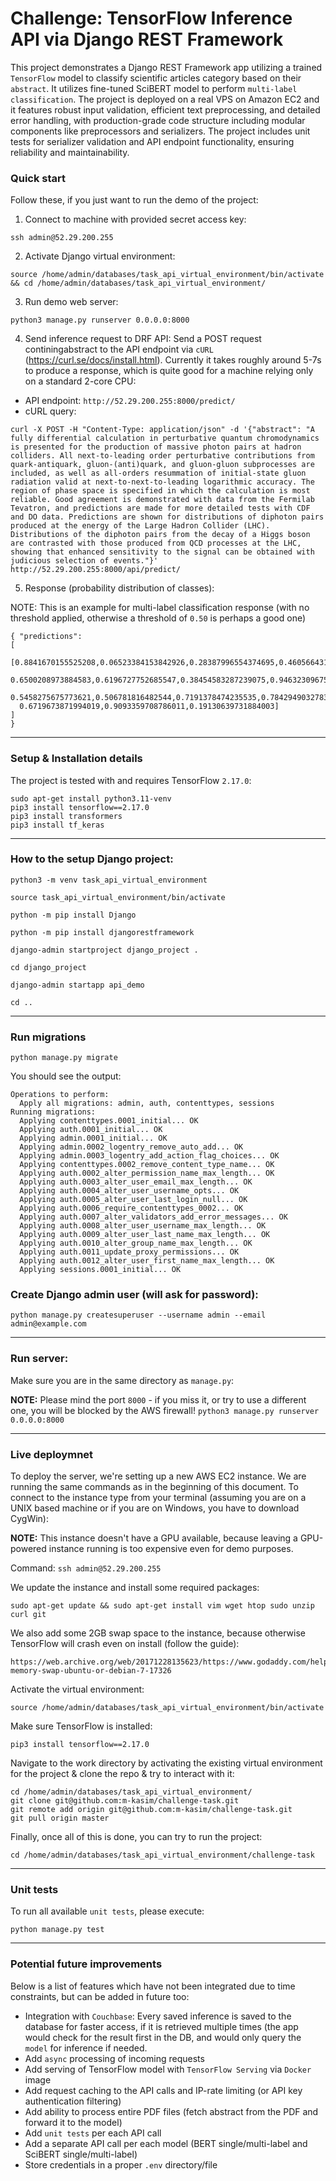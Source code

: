 # Challenge: TensorFlow Inference API via Django REST Framework
This project demonstrates a Django REST Framework app utilizing a trained `TensorFlow` model to classify scientific articles category based on their `abstract`. It utilizes fine-tuned SciBERT model to perform `multi-label classification`. The project is deployed on a real VPS on Amazon EC2 and it features robust input validation, efficient text preprocessing, and detailed error handling, with production-grade code structure including modular components like preprocessors and serializers. The project includes unit tests for serializer validation and API endpoint functionality, ensuring reliability and maintainability.

### Quick start
Follow these, if you just want to run the demo of the project:

1. Connect to machine with provided secret access key:
```
ssh admin@52.29.200.255
```
2. Activate Django virtual environment:
```
source /home/admin/databases/task_api_virtual_environment/bin/activate && cd /home/admin/databases/task_api_virtual_environment/
```
3. Run demo web server:
```
python3 manage.py runserver 0.0.0.0:8000
```

4. Send inference request to DRF API:
Send a POST request continingabstract to the API endpoint via `cURL` (https://curl.se/docs/install.html).
Currently it takes roughly around 5-7s to produce a response, which is quite good for a machine relying only on a standard 2-core CPU:
- API endpoint: `http://52.29.200.255:8000/predict/`
- cURL query:
```
curl -X POST -H "Content-Type: application/json" -d '{"abstract": "A fully differential calculation in perturbative quantum chromodynamics is presented for the production of massive photon pairs at hadron colliders. All next-to-leading order perturbative contributions from quark-antiquark, gluon-(anti)quark, and gluon-gluon subprocesses are included, as well as all-orders resummation of initial-state gluon radiation valid at next-to-next-to-leading logarithmic accuracy. The region of phase space is specified in which the calculation is most reliable. Good agreement is demonstrated with data from the Fermilab Tevatron, and predictions are made for more detailed tests with CDF and DO data. Predictions are shown for distributions of diphoton pairs produced at the energy of the Large Hadron Collider (LHC). Distributions of the diphoton pairs from the decay of a Higgs boson are contrasted with those produced from QCD processes at the LHC, showing that enhanced sensitivity to the signal can be obtained with judicious selection of events."}' http://52.29.200.255:8000/api/predict/
```

5. Response (probability distribution of classes):

NOTE: This is an example for multi-label classification response (with no threshold applied, otherwise a threshold of `0.50` is perhaps a good one)
```
{ "predictions":
[
 [0.8841670155525208,0.06523384153842926,0.28387996554374695,0.4605664312839508,0.8175318837165833,
  0.6500208973884583,0.6196727752685547,0.38454583287239075,0.9463230967521667,0.28972217440605164,
  0.5458275675773621,0.506781816482544,0.7191378474235535,0.7842949032783508,0.8380508422851562,
  0.6719673871994019,0.9093359708786011,0.19130639731884003]
]
}
```
---

### Setup & Installation details
The project is tested with and requires TensorFlow `2.17.0`:
```
sudo apt-get install python3.11-venv
pip3 install tensorflow==2.17.0
pip3 install transformers
pip3 install tf_keras
```

---

### How to the setup Django project:
`
python3 -m venv task_api_virtual_environment
`

`
source task_api_virtual_environment/bin/activate
`

`
python -m pip install Django
`

`
python -m pip install djangorestframework
`

`
django-admin startproject django_project .
`

`
cd django_project
`

`
django-admin startapp api_demo
`

`
cd ..
`

---

### Run migrations
`
python manage.py migrate
`

You should see the output:
```
Operations to perform:
  Apply all migrations: admin, auth, contenttypes, sessions
Running migrations:
  Applying contenttypes.0001_initial... OK
  Applying auth.0001_initial... OK
  Applying admin.0001_initial... OK
  Applying admin.0002_logentry_remove_auto_add... OK
  Applying admin.0003_logentry_add_action_flag_choices... OK
  Applying contenttypes.0002_remove_content_type_name... OK
  Applying auth.0002_alter_permission_name_max_length... OK
  Applying auth.0003_alter_user_email_max_length... OK
  Applying auth.0004_alter_user_username_opts... OK
  Applying auth.0005_alter_user_last_login_null... OK
  Applying auth.0006_require_contenttypes_0002... OK
  Applying auth.0007_alter_validators_add_error_messages... OK
  Applying auth.0008_alter_user_username_max_length... OK
  Applying auth.0009_alter_user_last_name_max_length... OK
  Applying auth.0010_alter_group_name_max_length... OK
  Applying auth.0011_update_proxy_permissions... OK
  Applying auth.0012_alter_user_first_name_max_length... OK
  Applying sessions.0001_initial... OK
```
### Create Django admin user (will ask for password):
`
python manage.py createsuperuser --username admin --email admin@example.com
`

---

### Run server:
Make sure you are in the same directory as `manage.py`:

**NOTE:** Please mind the port `8000` - if you miss it, or try to use a different one, you will be blocked by the AWS firewall!
`
python3 manage.py runserver 0.0.0.0:8000
`

---

### Live deploymnet
To deploy the server, we're setting up a new AWS EC2 instance.
We are running the same commands as in the beginning of this document.
To connect to the instance type from your terminal (assuming you are on a UNIX based machine or if you are on Windows, you have to download CygWin):

**NOTE:** This instance doesn't have a GPU available, because leaving a GPU-powered instance running is too expensive even for demo purposes.

Command:
```ssh admin@52.29.200.255```

We update the instance and install some required packages:
```
sudo apt-get update && sudo apt-get install vim wget htop sudo unzip curl git
```

We also add some 2GB swap space to the instance, because otherwise TensorFlow will crash even on install (follow the guide):
```
https://web.archive.org/web/20171228135623/https://www.godaddy.com/help/add-memory-swap-ubuntu-or-debian-7-17326
```

Activate the virtual environment:
```
source /home/admin/databases/task_api_virtual_environment/bin/activate
```

Make sure TensorFlow is installed:
```
pip3 install tensorflow==2.17.0
```

Navigate to the work directory by activating the existing virtual environment for the project & clone the repo & try to interact with it:
```
cd /home/admin/databases/task_api_virtual_environment/
git clone git@github.com:m-kasim/challenge-task.git
git remote add origin git@github.com:m-kasim/challenge-task.git
git pull origin master
```

Finally, once all of this is done, you can try to run the project:
```
cd /home/admin/databases/task_api_virtual_environment/challenge-task

```

----

### Unit tests
To run all available `unit tests`, please execute:
```
python manage.py test
```

---

### Potential future improvements
Below is a list of features which have not been integrated due to time constraints, but can be added in future too:
- Integration with `Couchbase`: Every saved inference is saved to the database for faster access, if it is retrieved multiple times (the app would check for the result first in the DB, and would only query the `model` for inference if needed.
- Add `async` processing of incoming requests
- Add serving of TensorFlow model with `TensorFlow Serving` via `Docker` image
- Add request caching to the API calls and IP-rate limiting (or API key authentication filtering)
- Add ability to process entire PDF files (fetch abstract from the PDF and forward it to the model)
- Add `unit tests` per each API call
- Add a separate API call per each model (BERT single/multi-label and SciBERT single/multi-label)
- Store credentials in a proper `.env` directory/file
